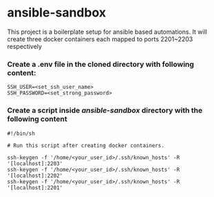 # ansible-sandbox
This project is a boilerplate setup for ansible based automations.
It will create three docker containers each mapped to ports 2201~2203 respectively

### Create a .env file in the cloned directory with following content:
```
SSH_USER=<set_ssh_user_name>
SSH_PASSWORD=<set_strong_password>
```

### Create a script inside <i>ansible-sandbox</i> directory with the following content
```
#!/bin/sh

# Run this script after creating docker containers.

ssh-keygen -f '/home/<your_user_id>/.ssh/known_hosts' -R '[localhost]:2203'
ssh-keygen -f '/home/<your_user_id>/.ssh/known_hosts' -R '[localhost]:2202'
ssh-keygen -f '/home/<your_user_id>/.ssh/known_hosts' -R '[localhost]:2201'
```
